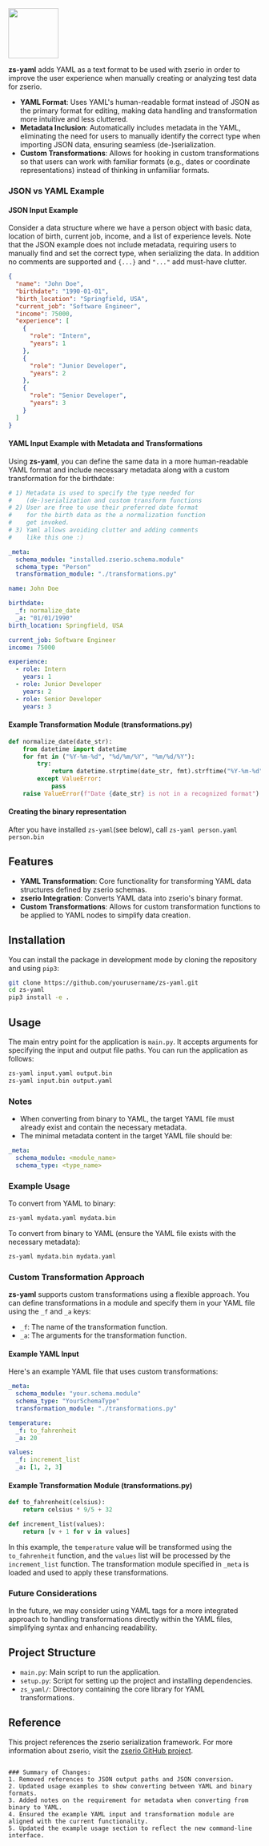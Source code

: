 <img src="doc/zs-yaml.png" height="100">

**zs-yaml** adds YAML as a text format to be used with zserio in order to improve the user experience when manually creating or analyzing test data for zserio.

- **YAML Format**: Uses YAML's human-readable format instead of JSON as the primary format for editing, making data handling and transformation more intuitive and less cluttered.
- **Metadata Inclusion**: Automatically includes metadata in the YAML, eliminating the need for users to manually identify the correct type when importing JSON data, ensuring seamless (de-)serialization.
- **Custom Transformations**: Allows for hooking in custom transformations so that users can work with familiar formats (e.g., dates or coordinate representations) instead of thinking in unfamiliar formats.

### JSON vs YAML Example

#### JSON Input Example
Consider a data structure where we have a person object with basic data,
location of birth, current job, income, and a list of experience levels.
Note that the JSON example does not include metadata, requiring users to
manually find and set the correct type, when serializing the data.
In addition no comments are supported and `{...}` and `"..."` add must-have
clutter.

```json
{
  "name": "John Doe",
  "birthdate": "1990-01-01",
  "birth_location": "Springfield, USA",
  "current_job": "Software Engineer",
  "income": 75000,
  "experience": [
    {
      "role": "Intern",
      "years": 1
    },
    {
      "role": "Junior Developer",
      "years": 2
    },
    {
      "role": "Senior Developer",
      "years": 3
    }
  ]
}
```

#### YAML Input Example with Metadata and Transformations
Using **zs-yaml**, you can define the same data in a more human-readable YAML format and include necessary metadata along with a custom transformation for the birthdate:

```yaml
# 1) Metadata is used to specify the type needed for
#    (de-)serialization and custom transform functions
# 2) User are free to use their preferred date format
#    for the birth data as the a normalization function
#    get invoked.
# 3) Yaml allows avoiding clutter and adding comments
#    like this one :)

_meta:
  schema_module: "installed.zserio.schema.module"
  schema_type: "Person"
  transformation_module: "./transformations.py"

name: John Doe

birthdate:
  _f: normalize_date
  _a: "01/01/1990"
birth_location: Springfield, USA

current_job: Software Engineer
income: 75000

experience:
  - role: Intern
    years: 1
  - role: Junior Developer
    years: 2
  - role: Senior Developer
    years: 3
```

#### Example Transformation Module (transformations.py)

```python
def normalize_date(date_str):
    from datetime import datetime
    for fmt in ("%Y-%m-%d", "%d/%m/%Y", "%m/%d/%Y"):
        try:
            return datetime.strptime(date_str, fmt).strftime("%Y-%m-%d")
        except ValueError:
            pass
    raise ValueError(f"Date {date_str} is not in a recognized format")
```

#### Creating the binary representation

After you have installed `zs-yaml`(see below), call `zs-yaml person.yaml person.bin`

## Features

- **YAML Transformation**: Core functionality for transforming YAML data structures defined by zserio schemas.
- **zserio Integration**: Converts YAML data into zserio's binary format.
- **Custom Transformations**: Allows for custom transformation functions to be applied to YAML nodes to simplify data creation.

## Installation

You can install the package in development mode by cloning the repository and using `pip3`:

```bash
git clone https://github.com/yourusername/zs-yaml.git
cd zs-yaml
pip3 install -e .
```

## Usage

The main entry point for the application is `main.py`. It accepts arguments for specifying the input and output file paths. You can run the application as follows:

```bash
zs-yaml input.yaml output.bin
zs-yaml input.bin output.yaml
```

### Notes

- When converting from binary to YAML, the target YAML file must already exist and contain the necessary metadata.
- The minimal metadata content in the target YAML file should be:

```yaml
_meta:
  schema_module: <module_name>
  schema_type: <type_name>
```

### Example Usage

To convert from YAML to binary:

```bash
zs-yaml mydata.yaml mydata.bin
```

To convert from binary to YAML (ensure the YAML file exists with the necessary metadata):

```bash
zs-yaml mydata.bin mydata.yaml
```

### Custom Transformation Approach

**zs-yaml** supports custom transformations using a flexible approach. You can define transformations in a module and specify them in your YAML file using the `_f` and `_a` keys:

- `_f`: The name of the transformation function.
- `_a`: The arguments for the transformation function.

#### Example YAML Input

Here's an example YAML file that uses custom transformations:

```yaml
_meta:
  schema_module: "your.schema.module"
  schema_type: "YourSchemaType"
  transformation_module: "./transformations.py"

temperature:
  _f: to_fahrenheit
  _a: 20

values:
  _f: increment_list
  _a: [1, 2, 3]
```

#### Example Transformation Module (transformations.py)

```python
def to_fahrenheit(celsius):
    return celsius * 9/5 + 32

def increment_list(values):
    return [v + 1 for v in values]
```

In this example, the `temperature` value will be transformed using the `to_fahrenheit` function, and the `values` list will be processed by the `increment_list` function. The transformation module specified in `_meta` is loaded and used to apply these transformations.

### Future Considerations

In the future, we may consider using YAML tags for a more integrated approach to handling transformations directly within the YAML files, simplifying syntax and enhancing readability.

## Project Structure

- `main.py`: Main script to run the application.
- `setup.py`: Script for setting up the project and installing dependencies.
- `zs_yaml/`: Directory containing the core library for YAML transformations.

## Reference

This project references the zserio serialization framework. For more information about zserio, visit the [zserio GitHub project](https://github.com/ndsev/zserio).
```

### Summary of Changes:
1. Removed references to JSON output paths and JSON conversion.
2. Updated usage examples to show converting between YAML and binary formats.
3. Added notes on the requirement for metadata when converting from binary to YAML.
4. Ensured the example YAML input and transformation module are aligned with the current functionality.
5. Updated the example usage section to reflect the new command-line interface.
